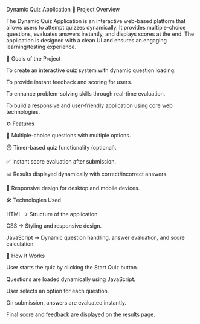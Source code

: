 Dynamic Quiz Application
📌 Project Overview

The Dynamic Quiz Application is an interactive web-based platform that allows users to attempt quizzes dynamically. It provides multiple-choice questions, evaluates answers instantly, and displays scores at the end. The application is designed with a clean UI and ensures an engaging learning/testing experience.

🎯 Goals of the Project

To create an interactive quiz system with dynamic question loading.

To provide instant feedback and scoring for users.

To enhance problem-solving skills through real-time evaluation.

To build a responsive and user-friendly application using core web technologies.

⚙️ Features

📝 Multiple-choice questions with multiple options.

⏱️ Timer-based quiz functionality (optional).

✅ Instant score evaluation after submission.

📊 Results displayed dynamically with correct/incorrect answers.

📱 Responsive design for desktop and mobile devices.

🛠️ Technologies Used

HTML → Structure of the application.

CSS → Styling and responsive design.

JavaScript → Dynamic question handling, answer evaluation, and score calculation.

🚀 How It Works

User starts the quiz by clicking the Start Quiz button.

Questions are loaded dynamically using JavaScript.

User selects an option for each question.

On submission, answers are evaluated instantly.

Final score and feedback are displayed on the results page.
